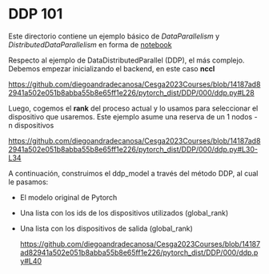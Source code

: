 # DDP 101

Este directorio contiene un ejemplo básico de *DataParallelism* y *DistributedDataParallelism* en forma de [notebook](./pytorchDP101.ipynb)

Respecto al ejemplo de DataDistributedParallel (DDP), el más complejo. Debemos empezar inicializando el backend, en este caso **nccl**

https://github.com/diegoandradecanosa/Cesga2023Courses/blob/14187ad82941a502e051b8abba55b8e65ff1e226/pytorch_dist/DDP/000/ddp.py#L28

Luego, cogemos el **rank** del proceso actual y lo usamos para seleccionar el dispositivo que usaremos. Este ejemplo asume una reserva
de un 1 nodos - n dispositivos

https://github.com/diegoandradecanosa/Cesga2023Courses/blob/14187ad82941a502e051b8abba55b8e65ff1e226/pytorch_dist/DDP/000/ddp.py#L30-L34

A continuación, construimos el ddp_model a través del método DDP, al cual le pasamos:
- El modelo original de Pytorch
- Una lista con los ids de los dispositivos utilizados (global_rank)
- Una lista con los dispositivos de salida (global_rank)

  https://github.com/diegoandradecanosa/Cesga2023Courses/blob/14187ad82941a502e051b8abba55b8e65ff1e226/pytorch_dist/DDP/000/ddp.py#L40
  
